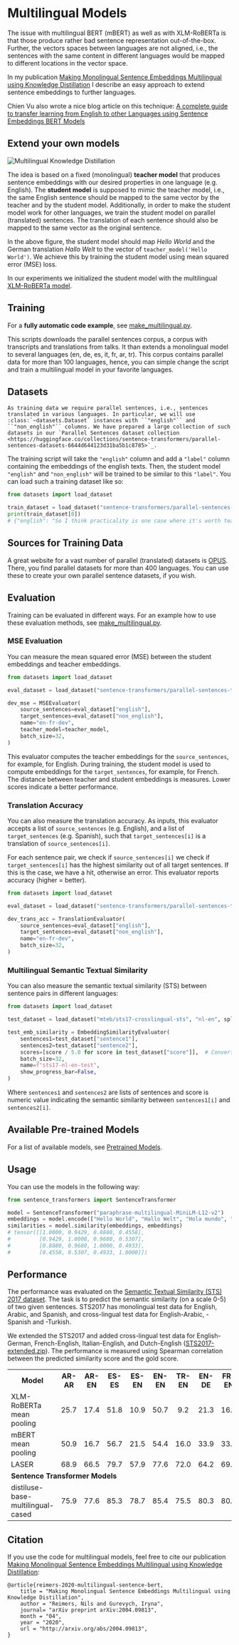 # Multilingual Models
The issue with multilingual BERT (mBERT) as well as with XLM-RoBERTa is that those produce rather bad sentence representation out-of-the-box. Further, the vectors spaces between languages are not aligned, i.e., the sentences with the same content in different languages would be mapped to different locations in the vector space.

In my publication [Making Monolingual Sentence Embeddings Multilingual using Knowledge Distillation](https://arxiv.org/abs/2004.09813) I describe an easy approach to extend sentence embeddings to further languages.

Chien Vu also wrote a nice blog article on this technique: [A complete guide to transfer learning from English to other Languages using Sentence Embeddings BERT Models](https://medium.com/data-science/a-complete-guide-to-transfer-learning-from-english-to-other-languages-using-sentence-embeddings-8c427f8804a9)

## Extend your own models
![Multilingual Knowledge Distillation](https://raw.githubusercontent.com/UKPLab/sentence-transformers/master/docs/img/multilingual-distillation.png)

The idea is based on a fixed (monolingual) **teacher model** that produces sentence embeddings with our desired properties in one language (e.g. English). The **student model** is supposed to mimic the teacher model, i.e., the same English sentence should be mapped to the same vector by the teacher and by the student model. Additionally, in order to make the student model work for other languages, we train the student model on parallel (translated) sentences. The translation of each sentence should also be mapped to the same vector as the original sentence.

In the above figure, the student model should map *Hello World* and the German translation *Hallo Welt* to the vector of ``teacher_model('Hello World')``. We achieve this by training the student model using mean squared error (MSE) loss.

In our experiments we initialized the student model with the multilingual [XLM-RoBERTa model](https://huggingface.co/FacebookAI/xlm-roberta-base). 

## Training 
For a **fully automatic code example**, see [make_multilingual.py](make_multilingual.py). 

This scripts downloads the parallel sentences corpus, a corpus with transcripts and translations from talks. It than extends a monolingual model to several languages (en, de, es, it, fr, ar, tr). This corpus contains parallel data for more than 100 languages, hence, you can simple change the script and train a multilingual model in your favorite languages.

## Datasets

```{eval-rst}
As training data we require parallel sentences, i.e., sentences translated in various languages. In particular, we will use :class:`~datasets.Dataset` instances with ``"english"`` and ``"non_english"`` columns. We have prepared a large collection of such datasets in our `Parallel Sentences dataset collection <https://huggingface.co/collections/sentence-transformers/parallel-sentences-datasets-6644d644123d31ba5b1c8785>`_.
```

The training script will take the `"english"` column and add a `"label"` column containing the embeddings of the english texts. Then, the student model `"english"` and `"non_english"` will be trained to be similar to this `"label"`. You can load such a training dataset like so:

```python
from datasets import load_dataset

train_dataset = load_dataset("sentence-transformers/parallel-sentences-talks", "en-de", split="train")
print(train_dataset[0])
# {"english": "So I think practicality is one case where it's worth teaching people by hand.", "non_english": "Ich denke, dass es sich aus diesem Grund lohnt, den Leuten das Rechnen von Hand beizubringen."}
```

## Sources for Training Data
A great website for a vast number of parallel (translated) datasets is [OPUS](http://opus.nlpl.eu/). There, you find parallel datasets for more than 400 languages. You can use these to create your own parallel sentence datasets, if you wish.

## Evaluation

Training can be evaluated in different ways. For an example how to use these evaluation methods, see [make_multilingual.py](make_multilingual.py). 

### MSE Evaluation
You can measure the mean squared error (MSE) between the student embeddings and teacher embeddings.

```python
from datasets import load_dataset

eval_dataset = load_dataset("sentence-transformers/parallel-sentences-talks", "en-fr", split="dev")

dev_mse = MSEEvaluator(
    source_sentences=eval_dataset["english"],
    target_sentences=eval_dataset["non_english"],
    name="en-fr-dev",
    teacher_model=teacher_model,
    batch_size=32,
)
```

This evaluator computes the teacher embeddings for the `source_sentences`, for example, for English. During training, the student model is used to compute embeddings for the `target_sentences`, for example, for French. The distance between teacher and student embeddings is measures. Lower scores indicate a better performance.

### Translation Accuracy
You can also measure the translation accuracy. As inputs, this evaluator accepts a list of `source_sentences` (e.g. English), and a list of `target_sentences` (e.g. Spanish), such that `target_sentences[i]` is a translation of `source_sentences[i]`.

For each sentence pair, we check if `source_sentences[i]` we check if `target_sentences[i]` has the highest similarity out of all target sentences. If this is the case, we have a hit, otherwise an error. This evaluator reports accuracy (higher = better). 

```python
from datasets import load_dataset

eval_dataset = load_dataset("sentence-transformers/parallel-sentences-talks", "en-fr", split="dev")

dev_trans_acc = TranslationEvaluator(
    source_sentences=eval_dataset["english"],
    target_sentences=eval_dataset["non_english"],
    name="en-fr-dev",
    batch_size=32,
)
```

### Multilingual Semantic Textual Similarity
You can also measure the semantic textual similarity (STS) between sentence pairs in different languages:

```python
from datasets import load_dataset

test_dataset = load_dataset("mteb/sts17-crosslingual-sts", "nl-en", split="test")

test_emb_similarity = EmbeddingSimilarityEvaluator(
    sentences1=test_dataset["sentence1"],
    sentences2=test_dataset["sentence2"],
    scores=[score / 5.0 for score in test_dataset["score"]],  # Convert 0-5 scores to 0-1 scores
    batch_size=32,
    name=f"sts17-nl-en-test",
    show_progress_bar=False,
)
```

Where `sentences1` and `sentences2` are lists of sentences and score is numeric value indicating the semantic similarity between `sentences1[i]` and `sentences2[i]`.

## Available Pre-trained Models
For a list of available models, see [Pretrained Models](../../docs/pretrained_models.md#multilingual-models).

## Usage
You can use the models in the following way:

```python
from sentence_transformers import SentenceTransformer

model = SentenceTransformer("paraphrase-multilingual-MiniLM-L12-v2")
embeddings = model.encode(["Hello World", "Hallo Welt", "Hola mundo", "Bye, Moon!"])
similarities = model.similarity(embeddings, embeddings)
# tensor([[1.0000, 0.9429, 0.8880, 0.4558],
#         [0.9429, 1.0000, 0.9680, 0.5307],
#         [0.8880, 0.9680, 1.0000, 0.4933],
#         [0.4558, 0.5307, 0.4933, 1.0000]])
```

## Performance
The performance was evaluated on the [Semantic Textual Similarity (STS) 2017 dataset](https://web.archive.org/web/20230321115929/http://ixa2.si.ehu.eus/stswiki/index.php/Main_Page). The task is to predict the semantic similarity (on a scale 0-5) of two given sentences. STS2017 has monolingual test data for English, Arabic, and Spanish, and cross-lingual test data for English-Arabic, -Spanish and -Turkish.

We extended the STS2017 and added cross-lingual test data for English-German, French-English, Italian-English, and Dutch-English ([STS2017-extended.zip](https://public.ukp.informatik.tu-darmstadt.de/reimers/sentence-transformers/datasets/STS2017-extended.zip)). The performance is measured using Spearman correlation between the predicted similarity score and the gold score.

<table class="docutils">
  <tr>
    <th>Model</th>
    <th>AR-AR</th>
    <th>AR-EN</th>
    <th>ES-ES</th>
    <th>ES-EN</th>
    <th>EN-EN</th>
    <th>TR-EN</th>
    <th>EN-DE</th>
    <th>FR-EN</th>
    <th>IT-EN</th>
    <th>NL-EN</th>
    <th>Average</th>
  </tr>
  <tr>
    <td>XLM-RoBERTa mean pooling </td>
    <td align="center">25.7</td>
    <td align="center">17.4</td>
    <td align="center">51.8</td>
    <td align="center">10.9</td>
    <td align="center">50.7</td>
    <td align="center">9.2</td>
    <td align="center">21.3</td>
    <td align="center">16.6</td>
    <td align="center">22.9</td>
    <td align="center">26.0</td>
    <td align="center">25.2</td>
  </tr>
  <tr>
    <td>mBERT mean pooling </td>
    <td align="center">50.9</td>
    <td align="center">16.7</td>
    <td align="center">56.7</td>
    <td align="center">21.5</td>
    <td align="center">54.4</td>
    <td align="center">16.0</td>
    <td align="center">33.9</td>
    <td align="center">33.0</td>
    <td align="center">34.0</td>
    <td align="center">35.6</td>
    <td align="center">35.3</td>
  </tr>
  <tr>
    <td>LASER</td>
    <td align="center">68.9</td>
    <td align="center">66.5</td>
    <td align="center">79.7</td>
    <td align="center">57.9</td>
    <td align="center">77.6</td>
    <td align="center">72.0</td>
    <td align="center">64.2</td>
    <td align="center">69.1</td>
    <td align="center">70.8</td>
    <td align="center">68.5</td>
    <td align="center">69.5</td>
  </tr> 
  <tr>
    <td colspan="12"><b>Sentence Transformer Models</b></td>
  </tr>
  <tr>
  <td>distiluse-base-multilingual-cased</td>
    <td align="center">75.9</td>
    <td align="center">77.6</td>
    <td align="center">85.3</td>
    <td align="center">78.7</td>
    <td align="center">85.4</td>
    <td align="center">75.5</td>
    <td align="center">80.3</td>
    <td align="center">80.2</td>
    <td align="center">80.5</td>
    <td align="center">81.7</td>
    <td align="center">80.1</td>
    </tr>
</table>

## Citation
If you use the code for multilingual models, feel free to cite our publication [Making Monolingual Sentence Embeddings Multilingual using Knowledge Distillation](https://arxiv.org/abs/2004.09813):
``` 
@article{reimers-2020-multilingual-sentence-bert,
    title = "Making Monolingual Sentence Embeddings Multilingual using Knowledge Distillation",
    author = "Reimers, Nils and Gurevych, Iryna",
    journal= "arXiv preprint arXiv:2004.09813",
    month = "04",
    year = "2020",
    url = "http://arxiv.org/abs/2004.09813",
}
```
